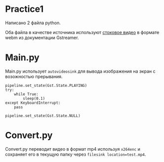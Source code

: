 # Practice1
Написано 2 файла python. 

Оба файла в качестве источника используют [стоковое видео](https://gstreamer.freedesktop.org/data/media/sintel_trailer-480p.webm) в формате webm из документации Gstreamer.
# Main.py
Main.py использует `autovideosink` для вывода изображения на экран с возожностью прерывания.

```
pipeline.set_state(Gst.State.PLAYING)
try:
    while True:
        sleep(0.1)
except KeyboardInterrupt:
    pass

pipeline.set_state(Gst.State.NULL)

```
# Convert.py
Convert.py переводит видео в формат mp4 используя `x264enc` и сохраняет его в текущую папку через `filesink location=test.mp4`.
